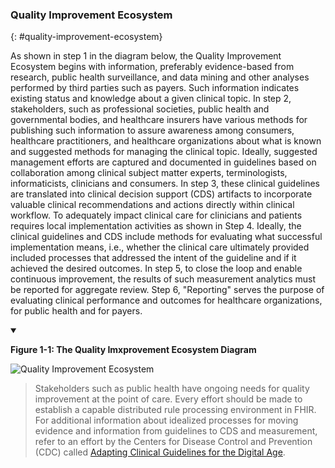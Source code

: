 ### Quality Improvement Ecosystem
{: #quality-improvement-ecosystem}

As shown in step 1 in the diagram below, the Quality Improvement Ecosystem
begins with information, preferably evidence-based from research, public health
surveillance, and data mining and other analyses performed by third parties such
as payers. Such information indicates existing status and knowledge about a
given clinical topic. In step 2, stakeholders, such as professional societies,
public health and governmental bodies, and healthcare insurers have various
methods for publishing such information to assure awareness among consumers,
healthcare practitioners, and healthcare organizations about what is known and
suggested methods for managing the clinical topic. Ideally, suggested management
efforts are captured and documented in guidelines based on collaboration among
clinical subject matter experts, terminologists, informaticists, clinicians and
consumers.  In step 3, these clinical guidelines are translated into clinical
decision support (CDS) artifacts to incorporate valuable clinical
recommendations and actions directly within clinical workflow. To adequately
impact clinical care for clinicians and patients requires local implementation
activities as shown in Step 4. Ideally, the clinical guidelines and CDS include
methods for evaluating what successful implementation means, i.e., whether the
clinical care ultimately provided included processes that addressed the intent
of the guideline and if it achieved the desired outcomes. In step 5, to close
the loop and enable continuous improvement, the results of such measurement
analytics must be reported for aggregate review. Step 6, "Reporting" serves the
purpose of evaluating clinical performance and outcomes for healthcare
organizations, for public health and for payers.

<details open>
<summary>

<b>Figure 1-1: The Quality Imxprovement Ecosystem Diagram</b>

</summary>

<img src="quality-improvement-ecosystem.png" alt="Quality
Improvement Ecosystem" class="img-responsive img-rounded
center-block"/>

</details>

> Stakeholders such as public health have ongoing needs for
quality improvement at the point of care. Every effort should be made to
establish a capable distributed rule processing environment in FHIR. For
additional information about idealized processes for moving evidence and
information from guidelines to CDS and measurement, refer to an effort by the
Centers for Disease Control and Prevention (CDC) called
[Adapting Clinical Guidelines for the Digital Age](https://www.cdc.gov/ddphss/clinical-guidelines/index.html).
